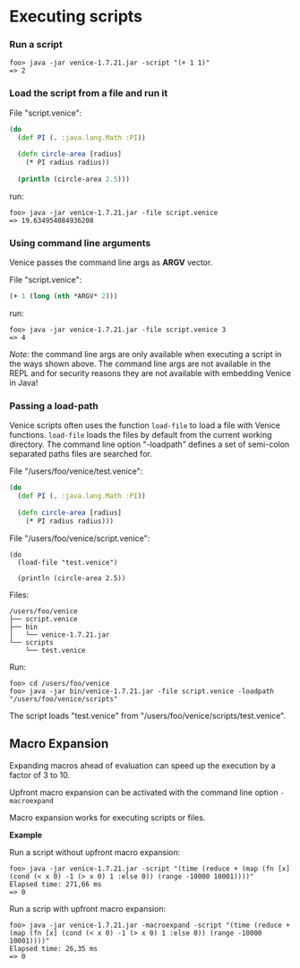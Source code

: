 # Executing scripts


### Run a script

```text
foo> java -jar venice-1.7.21.jar -script "(+ 1 1)"
=> 2
```


### Load the script from a file and run it

File "script.venice":

```clojure
(do
  (def PI (. :java.lang.Math :PI))
  
  (defn circle-area [radius]
    (* PI radius radius))
    
  (println (circle-area 2.5)))
```

run:

```text
foo> java -jar venice-1.7.21.jar -file script.venice
=> 19.634954084936208
```



### Using command line arguments

Venice passes the command line args as **ARGV** vector.

File "script.venice":

```clojure
(+ 1 (long (nth *ARGV* 2)))
```

run:

```text
foo> java -jar venice-1.7.21.jar -file script.venice 3
=> 4
```

*Note:* the command line args are only available when executing a script 
in the ways shown above. The command line args are not available in the REPL
and for security reasons they are not available with embedding Venice in Java! 



### Passing a load-path

Venice scripts often uses the function `load-file` to load a file with 
Venice functions. `load-file` loads the files by default from the current working 
directory. The command line option "-loadpath" defines a set of semi-colon 
separated paths files are searched for.

File "/users/foo/venice/test.venice":

```clojure
(do
  (def PI (. :java.lang.Math :PI))
  
  (defn circle-area [radius]
    (* PI radius radius)))
```

File "/users/foo/venice/script.venice":

```text
(do
  (load-file "test.venice")

  (println (circle-area 2.5))
```

Files:

```text
/users/foo/venice
├── script.venice
├── bin
│   └── venice-1.7.21.jar
└── scripts
    └── test.venice
```

Run:

```text
foo> cd /users/foo/venice
foo> java -jar bin/venice-1.7.21.jar -file script.venice -loadpath "/users/foo/venice/scripts"
```

The script loads "test.venice" from "/users/foo/venice/scripts/test.venice".


## Macro Expansion

Expanding macros ahead of evaluation can speed up the execution by 
a factor of 3 to 10.

Upfront macro expansion can be activated with the command line option `-macroexpand`

Macro expansion works for executing scripts or files.


**Example**

Run a script without upfront macro expansion:

```text
foo> java -jar venice-1.7.21.jar -script "(time (reduce + (map (fn [x] (cond (< x 0) -1 (> x 0) 1 :else 0)) (range -10000 10001))))"
Elapsed time: 271,66 ms
=> 0
```
 
Run a scrip with upfront macro expansion:
    
```text
foo> java -jar venice-1.7.21.jar -macroexpand -script "(time (reduce + (map (fn [x] (cond (< x 0) -1 (> x 0) 1 :else 0)) (range -10000 10001))))"
Elapsed time: 26,35 ms
=> 0
```
